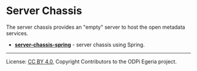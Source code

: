 <!-- SPDX-License-Identifier: CC-BY-4.0 -->
<!-- Copyright Contributors to the ODPi Egeria project. -->
 
# Server Chassis

The server chassis provides an "empty" server to host the open metadata
services.

* **[server-chassis-spring](server-chassis-spring)** - server chassis using Spring.




----
License: [CC BY 4.0](https://creativecommons.org/licenses/by/4.0/),
Copyright Contributors to the ODPi Egeria project.